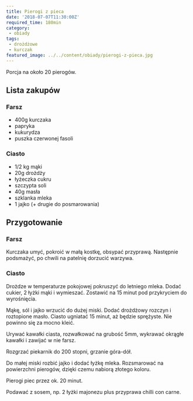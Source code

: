 ```yaml
---
title: Pierogi z pieca
date: '2018-07-07T11:30:00Z'
required_time: 180min
category:
 - obiady
tags:
 - drożdżowe
 - kurczak
featured_image: ../../content/obiady/pierogi-z-pieca.jpg
---
```


Porcja na około 20 pierogów.

<!-- more -->

## Lista zakupów

### Farsz

 - 400g kurczaka
 - papryka
 - kukurydza
 - puszka czerwonej fasoli

### Ciasto
 - 1/2 kg mąki
 - 20g drożdży
 - łyżeczka cukru
 - szczypta soli
 - 40g masła
 - szklanka mleka
 - 1 jajko (+ drugie do posmarowania)

## Przygotowanie

### Farsz

Kurczaka umyć, pokroić w małą kostkę, obsypać przyprawą. Następnie podsmażyć,
po chwili na patelnię dorzucić warzywa.

### Ciasto

Drożdze w temperaturze pokojowej pokruszyć do letniego mleka. Dodać cukier, 2 łyżki mąki
i wymieszać. Zostawić na 15 minut pod przykryciem do wyrośnięcia.

Mąkę, sól i jajko wrzucić do dużej miski. Dodać drożdżowy rozczyn i roztopione masło.
Ciasto ugniatać 15 minut, aż będzie sprężyste. Nie powinno się za mocno kleić.

Urywać kawałki ciasta, rozwałkować na grubość 5mm, wykrawać okrągłe kawałki i zawijać
w nie farsz.

Rozgrzać piekarnik do 200 stopni, grzanie góra-dół.

Do małej miski rozbić jajko i dodać łyżkę mleka. Rozsmarować na powierzchni pierogów,
dzięki czemu nabiorą złotego koloru.

Pierogi piec przez ok. 20 minut.

Podawać z sosem, np. 2 łyżki majonezu plus przyprawa chilli con carne.
